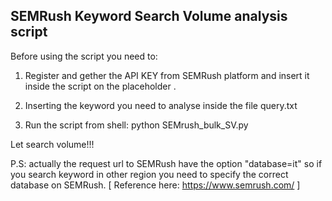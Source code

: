 SEMRush Keyword Search Volume analysis script
-----------------------------------------------------------

Before using the script you need to:

1. Register and gether the API KEY from SEMRush platform and insert it inside the script on the placeholder <YOUR-API-KEY>.

2. Inserting the keyword you need to analyse inside the file query.txt

3. Run the script from shell: python SEMrush_bulk_SV.py

Let search volume!!!

P.S: actually the request url to SEMRush have the option "database=it" so if you search keyword in other region you need to 
specify the correct database on SEMRush. [ Reference here: https://www.semrush.com/ ]
